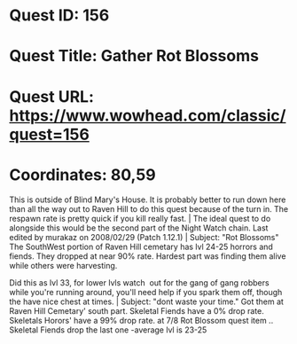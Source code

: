 # Quest ID: 156
# Quest Title: Gather Rot Blossoms
# Quest URL: https://www.wowhead.com/classic/quest=156
# Coordinates: 80,59

This is outside of Blind Mary's House. It is probably better to run down here than all the way out to Raven Hill to do this quest because of the turn in. The respawn rate is pretty quick if you kill really fast. | The ideal quest to do alongside this would be the second part of the Night Watch chain.
Last edited by murakaz on 2008/02/29 (Patch 1.12.1) | Subject: "Rot Blossoms"
The SouthWest portion of Raven Hill cemetary has lvl 24-25 horrors and fiends. They dropped at near 90% rate. Hardest part was finding them alive while others were harvesting.

Did this as lvl 33, for lower lvls watch  out for the gang of gang robbers while you're running around, you'll need help if you spark them off, though the have nice chest at times. | Subject: "dont waste your time."
Got them at Raven Hill Cemetary' south part.
Skeletal Fiends have a 0% drop rate.
Skeletals Horors' have a 99% drop rate.
at 7/8 Rot Blossom quest item ..
Skeletal Fiends drop the last one
-average lvl is 23-25